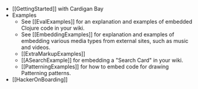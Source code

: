 
* [[GettingStarted]] with Cardigan Bay
* Examples
  * See [[EvalExamples]] for an explanation and examples of embedded Clojure code in your wiki.
  * See [[EmbeddingExamples]] for explanation and examples of embedding various media types from external sites, such as music and videos.
  * [[ExtraMarkupExamples]]
  * [[ASearchExample]] for embedding a "Search Card" in your wiki.
  * [[PatterningExamples]] for how to embed code for drawing Patterning patterns.
* [[HackerOnBoarding]] 